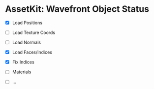 # AssetKit: Wavefront Object Status

- [x] Load Positions
- [ ] Load Texture Coords
- [ ] Load Normals
- [x] Load Faces/Indices
- [x] Fix Indices 
- [ ] Materials
- [ ] ...

